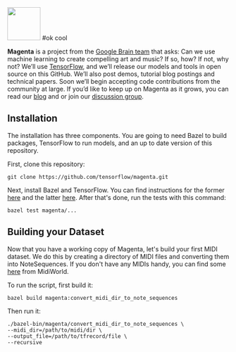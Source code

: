 <img src="http://magenta.tensorflow.org/assets/magenta-logo.png" height="75">
#ok cool

**Magenta** is a project from the [Google Brain team](https://research.google.com/teams/brain/)
that asks: Can we use machine learning to create compelling art and music? If
so, how? If not, why not?  We’ll use [TensorFlow](https://www.tensorflow.org),
and we’ll release our models and tools in open source on this GitHub. We’ll also
post demos, tutorial blog postings and technical papers. Soon we’ll begin 
accepting code contributions from the community at large. If you’d like to keep
up on Magenta as it grows, you can read our [blog](http://magenta.tensorflow.org) and or join our
[discussion group](http://groups.google.com/a/tensorflow.org/forum/#!forum/magenta-discuss).

## Installation
The installation has three components. You are going to need Bazel to build packages, TensorFlow to run models, and an up to date version of this repository.

First, clone this repository:

```git clone https://github.com/tensorflow/magenta.git```

Next, install Bazel and TensorFlow. You can find instructions for the former [here](http://www.bazel.io/docs/install.html) and the latter [here](https://github.com/tensorflow/tensorflow/blob/master/tensorflow/g3doc/get_started/os_setup.md). After that's done, run the tests with this command:

```bazel test magenta/...```

## Building your Dataset
Now that you have a working copy of Magenta, let's build your first MIDI dataset. We do this by creating a directory of MIDI files and converting them into NoteSequences. If you don't have any MIDIs handy, you can find some [here](http://www.midiworld.com/files/142/) from MidiWorld.

To run the script, first build it:

```bazel build magenta:convert_midi_dir_to_note_sequences```

Then run it:

```
./bazel-bin/magenta/convert_midi_dir_to_note_sequences \
--midi_dir=/path/to/midi/dir \
--output_file=/path/to/tfrecord/file \
--recursive
```

